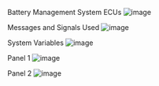 Battery Management System ECUs
![image](https://user-images.githubusercontent.com/109498823/179691883-d99b8750-dbab-431c-a3f9-60da27ffb63e.png)

Messages and Signals Used
![image](https://user-images.githubusercontent.com/109498823/179691922-a78b3398-6a5d-4caf-b188-8d35ce7b4cc7.png)

System Variables
![image](https://user-images.githubusercontent.com/109498823/179691973-a4a1a2c3-fc56-45e3-b8fb-2eab25676763.png)


Panel 1
![image](https://user-images.githubusercontent.com/109498823/179692036-d1375f77-d3ce-40ea-b707-13d1babe5ca4.png)

Panel 2
![image](https://user-images.githubusercontent.com/109498823/179692059-22eb9bb8-014e-4559-a78f-c7fb58e38adb.png)
